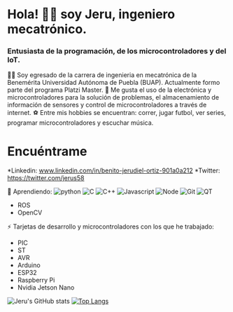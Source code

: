 # Hola! 👋🏼 soy Jeru, ingeniero mecatrónico. 

###  Entusiasta de la programación, de los microcontroladores y del IoT. 

💪🏼 Soy egresado de la carrera de ingenieria en mecatrónica de la Benemérita Universidad Autónoma de Puebla (BUAP). Actualmente formo parte del programa Platzi Master.
🚀 Me gusta el uso de la electrónica y microcontroladores para la solución de problemas, el almacenamiento de información de sensores y control de microcontroladores
a través de internet.
⚽ Entre mis hobbies se encuentran: correr, jugar futbol, ver series, programar microcontroladores y escuchar música.

# Encuéntrame

*Linkedin: www.linkedin.com/in/benito-jerudiel-ortiz-901a0a212
*Twitter: https://twitter.com/jerus58

🔨 Aprendiendo: 
![python](https://img.shields.io/badge/Python-3776AB?style=for-the-badge&logo=python&logoColor=white)
![C](https://img.shields.io/badge/C-00599C?style=for-the-badge&logo=c&logoColor=white)
![C++](https://img.shields.io/badge/C%2B%2B-00599C?style=for-the-badge&logo=c%2B%2B&logoColor=white)
![Javascript](https://img.shields.io/badge/JavaScript-323330?style=for-the-badge&logo=javascript&logoColor=F7DF1E)
![Node](https://img.shields.io/badge/Node.js-339933?style=for-the-badge&logo=nodedotjs&logoColor=white)
![Git](https://img.shields.io/badge/Git-F05032?style=for-the-badge&logo=git&logoColor=white)
![QT](https://img.shields.io/badge/Qt-41CD52?style=for-the-badge&logo=qt&logoColor=white)
* ROS
* OpenCV
 
⚡ Tarjetas de desarrollo y microcontroladores con los que he trabajado:
* PIC
* ST
* AVR
* Arduino
* ESP32
* Raspberry Pi
* Nvidia Jetson Nano





![Jeru's GitHub stats](https://github-readme-stats.vercel.app/api?username=Jerudiel&show_icons=true) [![Top Langs](https://github-readme-stats.vercel.app/api/top-langs/?username=Jerudiel&layout=compact&theme=buefy)](https://github.com/Jerudiel/github-readme-stats)
